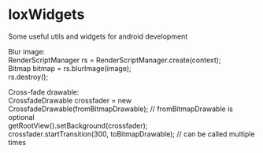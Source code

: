 # loxWidgets
Some useful utils and widgets for android development

Blur image:<br>
RenderScriptManager rs = RenderScriptManager.create(context);<br>
Bitmap bitmap = rs.blurImage(image);<br>
rs.destroy();<br>

Cross-fade drawable:<br>
CrossfadeDrawable crossfader = new CrossfadeDrawable(fromBitmapDrawable); // fromBitmapDrawable is optional<br>
getRootView().setBackground(crossfader);<br>
crossfader.startTransition(300, toBitmapDrawable); // can be called multiple times<br>
